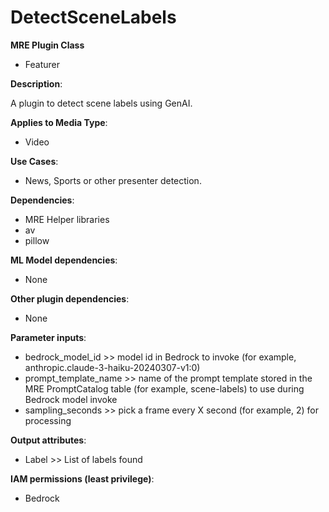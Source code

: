 # DetectSceneLabels #

**MRE Plugin Class**

- Featurer

**Description**:

A plugin to detect scene labels using GenAI.

**Applies to Media Type**:

- Video

**Use Cases**:

- News, Sports or other presenter detection.

**Dependencies**:

- MRE Helper libraries
- av
- pillow

**ML Model dependencies**:

- None

**Other plugin dependencies**:

- None

**Parameter inputs**:

- bedrock_model_id >> model id in Bedrock to invoke (for example, anthropic.claude-3-haiku-20240307-v1:0)
- prompt_template_name >> name of the prompt template stored in the MRE PromptCatalog table (for example, scene-labels) to use during Bedrock model invoke
- sampling_seconds >> pick a frame every X second (for example, 2) for processing

**Output attributes**:

- Label >> List of labels found

**IAM permissions (least privilege)**:

- Bedrock
